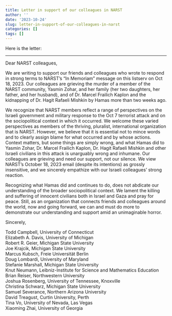 ```yaml
---
title: Letter in support of our colleagues in NARST
author: ''
date: '2023-10-24'
slug: letter-in-support-of-our-colleagues-in-narst
categories: []
tags: []
---
```


Here is the letter:

---

Dear NARST colleagues,

We are writing to support our friends and colleagues who wrote to respond in strong terms to NARST’s “In Memoriam” message on this listserv on Oct 18, 2023. Our colleagues are grieving the murder of a member of the NARST community, Yasmin Zohar, and her family (her two daughters, her father, and her husband), and of Dr. Marcel Frailich Kaplon and the kidnapping of Dr. Hagit Rafaeli Mishkin by Hamas more than two weeks ago.

We recognize that NARST members reflect a range of perspectives on the Israeli government and military response to the Oct 7 terrorist attack and on the sociopolitical context in which it occurred. We welcome these varied perspectives as members of the thriving, pluralist, international organization that is NARST. However, we believe that it is essential not to mince words and to clearly assign blame for what occurred and by whose actions. Context matters, but some things are simply wrong, and what Hamas did to Yasmin Zohar, Dr. Marcel Frailich Kaplon, Dr. Hagit Rafaeli Mishkin and other Israeli civilians in this attack is unarguably wrong and inhumane. Our colleagues are grieving and need our support, not our silence. We view NARST’s October 18, 2023 email (despite its intentions) as grossly insensitive, and we sincerely empathize with our Israeli colleagues’ strong reaction.

Recognizing what Hamas did and continues to do, does not abdicate our understanding of the broader sociopolitical context. We lament the killing and suffering of innocent civilians both in Israel and Gaza and pray for peace. Still, as an organization that connects friends and colleagues around the world, now and going forward, we can and must do more to demonstrate our understanding and support amid an unimaginable horror.

Sincerely,

Todd Campbell, University of Connecticut  
Elizabeth A. Davis, University of Michigan  
Robert R. Geier, Michigan State University  
Joe Krajcik, Michigan State University  
Marcus Kubsch, Freie Universität Berlin  
Doug Lombardi, University of Maryland  
Stefanie Marshall, Michigan State University  
Knut Neumann, Leibniz-Institute for Science and Mathematics Education  
Brian Reiser, Northwestern University  
Joshua Rosenberg, University of Tennessee, Knoxville  
Christina Schwarz, Michigan State University  
Samuel Severance, Northern Arizona University  
David Treagust, Curtin University, Perth  
Tina Vo, University of Nevada, Las Vegas  
Xiaoming Zhai, University of Georgia  
